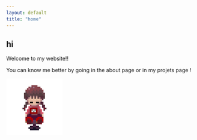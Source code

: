 ```yaml
---
layout: default
title: "home"
---
```


## hi

Welcome to my website!! 

You can know me better by going in the about page or in my projets page !

![madotsuki-chair](/assets/madotsuki-chair.gif)